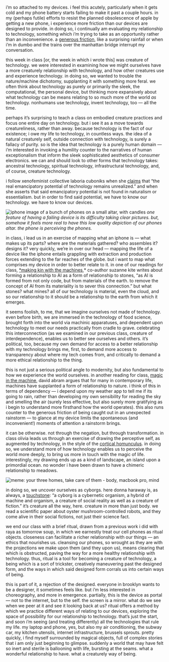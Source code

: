 i’m so attached to my devices. i feel this acutely, particularly when it gets cold and my phone battery starts failing to make it past a couple hours. in my (perhaps futile) efforts to resist the planned obsolescence of apple by getting a new phone, i experience more friction than our devices are designed to provide. in doing so, i continually am evaluating my relationship to technology, something which i’m trying to take as an opportunity rather than an inconvenience. a [generous friction](https://www.are.na/kyle-barnes/generous-frictions), like a surprising rainfall or when i’m in dumbo and the trains over the manhattan bridge interrupt my conversation. 

this week in class [or, the week in which i wrote this] was creature of technology. we were interested in examining how we might ourselves have a more creaturely relationship with technology, and how other creatures use and experience technology. in doing so, we wanted to trouble the nature/machine dichotomy, supplanting it with something more feral. we often think about technology as purely or primarily the sleek, the computational, the personal device, but thinking more expansively about what technology can be means relating to so much more of the world *as* technology. nonhumans use technology, invent technology, too — all the time. 

perhaps it’s surprising to teach a class on embodied creature practices and focus one entire day on technology. but i see it as a move towards creatureliness, rather than away. because technology is the fact of our existence; i owe my life to technology, in countless ways. the idea of a natural creaturely self, outside connection with technology, is surely a fallacy of purity. so is the idea that technology is a purely human domain — i’m interested in invoking a humility counter to the narratives of human exceptionalism that inform the sleek sophisticated aesthetics of consumer electronics. we can and should look to other forms that technology takes: ancestral technology, spiritual technology, infrastructural technology, and, of course, creature technology. 

i follow xenofeminist collective laboria cuboniks when she [claims](https://laboriacuboniks.net/manifesto/xenofeminism-a-politics-for-alienation/) that “the real emancipatory potential of technology remains unrealized.” and when she asserts that said emancipatory potential is not found in naturalism or essentialism. but in order to find said potential, we have to know our technology. we have to know our devices.

![iphone image of a bunch of phones on a small altar, with candles](https://d2w9rnfcy7mm78.cloudfront.net/32970493/original_a242b2cdc80dcb564f7a4243bfae4f75.png?1734112280?bc=0)
*one feature of having a failing device is its difficulty taking clear pictures. but, somehow it feels more real to have this low quality depiction of our phones altar. the phone is perceiving the phones.*

in class, i lead us in an exercise of mapping what an iphone is — what makes up its parts? where are the materials gathered? who assembles it? designs it? very quickly, we’re in over our head — mapping the life of a device like the iphone entails grappling with extraction and production forces extending to the far reaches of the globe. but i want to map what comprises my device in order to better relate to it. in one of our readings for class, [*making kin with the machines](https://jods.mitpress.mit.edu/pub/lewis-arista-pechawis-kite/release/1),* co-author suzanne kite writes about forming a relationship to AI as a form of relationship to stones, “as AI is formed from not only code, but from materials of the earth. to remove the concept of AI from its materiality is to sever this connection.” but what stones? what mines? all of our technology is material, even the cloud, and so our relationship to it should be a relationship to the earth from which it emerges. 

it seems foolish, to me, that we imagine ourselves not made of technology. even before birth, we are immersed in the technology of food science, brought forth into the world via machinic apparatuses, and dependent upon technology to meet our needs practically from cradle to grave. celebrating this interconnection (as we examined in our previous class, creature of interdependence), enables us to better see ourselves and others. it’s political, too, because my own demand for access to a better relationship with my technology brings me, first, to demand more access to transparency about where my tech comes from, and critically to demand a more ethical relationship to the thing. 

this is not just a serious political angle to modernity, but also fundamental to how we experience the world ourselves. in another reading for class, [magic in the machine](https://emergencemagazine.org/essay/magic-and-the-machine/), david abram argues that for many in contemporary life, machines have supplanted a form of relationship to nature. i think of this in terms of dependency — i depend upon my weather app to tell me if its going to rain, rather than developing my own sensibility for reading the sky and smelling the air (surely less effective, but also surely more gratifying as i begin to understand more firsthand how the world operates). this also runs counter to the generous friction of being caught out in an unexpected rainstorm — to glance at my device limits the spontaneous (and inconvenient!) moments of attention a rainstorm brings.

it can be otherwise. not through the negation, but through transformation. in class olivia leads us through an exercise of drawing the perceptive self, as augmented by technology, in the style of the [cortical homunculus](https://en.wikipedia.org/wiki/Cortical_homunculus). in doing so, we understand more of how technology enables us to perceive the world more deeply, to bring us more in touch with the magic of life. interestingly, my drawing ends up as a kind of landscape, an island upon a primordial ocean. no wonder i have been drawn to have a chimeric relationship to meadows. 

![meme: your three homes, take care of them - body, macbook pro, mind](https://d2w9rnfcy7mm78.cloudfront.net/29238163/original_3e99705d6dad7d76c2c3a084724e5014.png?1720135991?bc=0)

in doing so, we uncover ourselves as cyborgs. here donna haraway is, as always, a [touchstone](https://warwick.ac.uk/fac/arts/english/currentstudents/undergraduate/modules/fictionnownarrativemediaandtheoryinthe21stcentury/manifestly_haraway_----_a_cyborg_manifesto_science_technology_and_socialist-feminism_in_the_....pdf): “a cyborg is a cybernetic organism, a hybrid of machine and organism, a creature of social reality as well as a creature of fiction.” it’s creature all the way, here. creature in more than just body. we read a scientific paper about oyster mushroom-controlled robots, and they come alive in their social fictions, not just their science fact. 

we end our class with a brief ritual, drawn from a previous work i did with raya as tomorrow soup, in which we earnestly treat our cell phones as ritual objects. closeness can facilitate a richer relationship with our things — an ethics that nourishes us. cleansing our phones, so wrought as they are with the projections we make upon them (and they upon us), means clearing that which is obstructed, paving the way for a more healthy relationship with technology. thus, ritual is a tool for becoming a creature of technology, a being which is a sort of trickster, creatively maneuvering past the designed form, and the ways in which said designed form corrals us into certain ways of being. 

this is part of it, a rejection of the designed. everyone in brooklyn wants to be a designer, it sometimes feels like. but i’m less interested in choreography, and more in emergence. partially, this is the device as portal — not to the internet, but to the self. the screen is a mirror. what do we see when we peer at it and see it looking back at us? ritual offers a method by which we practice different ways of relating to our devices, exploring the space of possibility for our relationship to technology. that’s just the start, and soon i’m seeing (and treating differently) all the technologies that rule my life. my laptop and phone, yes, but also my air conditioning, the subway car, my kitchen utensils, internet infrastructure, brussels sprouts. pretty quickly, i find myself surrounded by magical objects, full of complex stories that i am only just beginning to glimpse. suddenly a world that may have felt so inert and sterile is ballooning with life, bursting at the seams. what a wonderful relationship to have. what a creaturely way of being.
